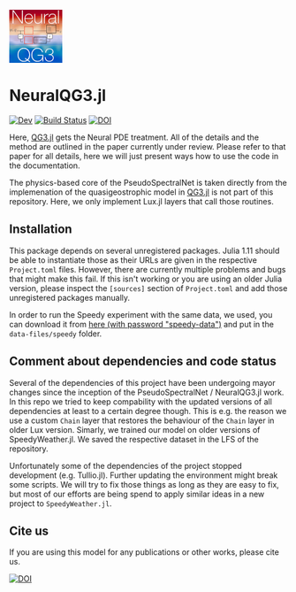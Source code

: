 ![NeuralQG3 Logo](logo.png)

# NeuralQG3.jl

[![Dev](https://img.shields.io/badge/docs-dev-blue.svg)](https://maximilian-gelbrecht.github.io/NeuralQG3.jl/dev/)
[![Build Status](https://github.com/maximilian-gelbrecht/NeuralQG3.jl/actions/workflows/CI.yml/badge.svg?branch=main)](https://github.com/maximilian-gelbrecht/NeuralQG3.jl/actions/workflows/CI.yml?query=branch%3Amain)
[![DOI](https://zenodo.org/badge/916274970.svg)](https://doi.org/10.5281/zenodo.14711057)

Here, [QG3.jl](https://github.com/maximilian-gelbrecht/QG3.jl.git) gets the Neural PDE treatment. All of the details and the method are outlined in the paper currently under review. Please refer to that paper for all details, here we will just present ways how to use the code in the documentation. 

The physics-based core of the PseudoSpectralNet is taken directly from the implemenation of the quasigeostrophic model in [QG3.jl](https://github.com/maximilian-gelbrecht/QG3.jl.git) is not part of this repository. Here, we only implement Lux.jl layers that call those routines. 

## Installation 

This package depends on several unregistered packages. Julia 1.11 should be able to instantiate those as their URLs are given in the respective `Project.toml` files. However, there are currently multiple problems and bugs that might make this fail. If this isn't working or you are using an older Julia version, please inspect the `[sources]` section of `Project.toml` and add those unregistered packages manually. 

In order to run the Speedy experiment with the same data, we used, you can download it from [here (with password "speedy-data")](https://cloud.pik-potsdam.de/index.php/s/g43p23Eoza8sTf8) and put in the `data-files/speedy` folder. 

## Comment about dependencies and code status 

Several of the dependencies of this project have been undergoing mayor changes since the inception of the PseudoSpectralNet / NeuralQG3.jl work. In this repo we tried to keep compability with the updated versions of all dependencies at least to a certain degree though. This is e.g. the reason we use a custom `Chain` layer that restores the behaviour of the `Chain` layer in older Lux version. Simarly, we trained our model on older versions of SpeedyWeather.jl. We saved the respective dataset in the LFS of the repository. 

Unfortunately some of the dependencies of the project stopped development (e.g. Tullio.jl). Further updating the environment might break some scripts. We will try to fix those things as long as they are easy to fix, but most of our efforts are being spend to apply similar ideas in a new project to `SpeedyWeather.jl`.

## Cite us 

If you are using this model for any publications or other works, please cite us. 

[![DOI](https://zenodo.org/badge/916274970.svg)](https://doi.org/10.5281/zenodo.14711057)

